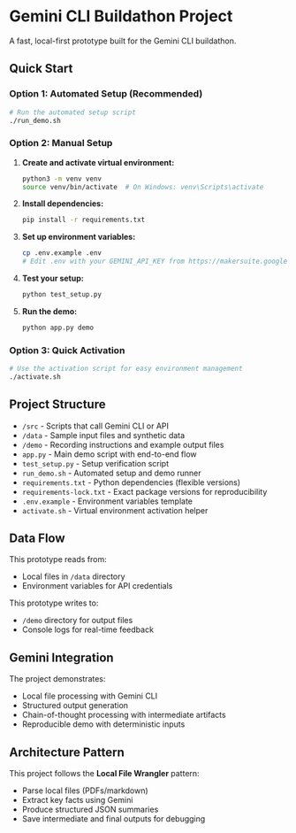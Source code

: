 # Gemini CLI Buildathon Project

A fast, local-first prototype built for the Gemini CLI buildathon.

## Quick Start

### Option 1: Automated Setup (Recommended)
```bash
# Run the automated setup script
./run_demo.sh
```

### Option 2: Manual Setup
1. **Create and activate virtual environment:**
   ```bash
   python3 -m venv venv
   source venv/bin/activate  # On Windows: venv\Scripts\activate
   ```

2. **Install dependencies:**
   ```bash
   pip install -r requirements.txt
   ```

3. **Set up environment variables:**
   ```bash
   cp .env.example .env
   # Edit .env with your GEMINI_API_KEY from https://makersuite.google.com/app/apikey
   ```

4. **Test your setup:**
   ```bash
   python test_setup.py
   ```

5. **Run the demo:**
   ```bash
   python app.py demo
   ```

### Option 3: Quick Activation
```bash
# Use the activation script for easy environment management
./activate.sh
```

## Project Structure

- `/src` - Scripts that call Gemini CLI or API
- `/data` - Sample input files and synthetic data
- `/demo` - Recording instructions and example output files
- `app.py` - Main demo script with end-to-end flow
- `test_setup.py` - Setup verification script
- `run_demo.sh` - Automated setup and demo runner
- `requirements.txt` - Python dependencies (flexible versions)
- `requirements-lock.txt` - Exact package versions for reproducibility
- `.env.example` - Environment variables template
- `activate.sh` - Virtual environment activation helper

## Data Flow

This prototype reads from:
- Local files in `/data` directory
- Environment variables for API credentials

This prototype writes to:
- `/demo` directory for output files
- Console logs for real-time feedback

## Gemini Integration

The project demonstrates:
- Local file processing with Gemini CLI
- Structured output generation
- Chain-of-thought processing with intermediate artifacts
- Reproducible demo with deterministic inputs

## Architecture Pattern

This project follows the **Local File Wrangler** pattern:
- Parse local files (PDFs/markdown)
- Extract key facts using Gemini
- Produce structured JSON summaries
- Save intermediate and final outputs for debugging
